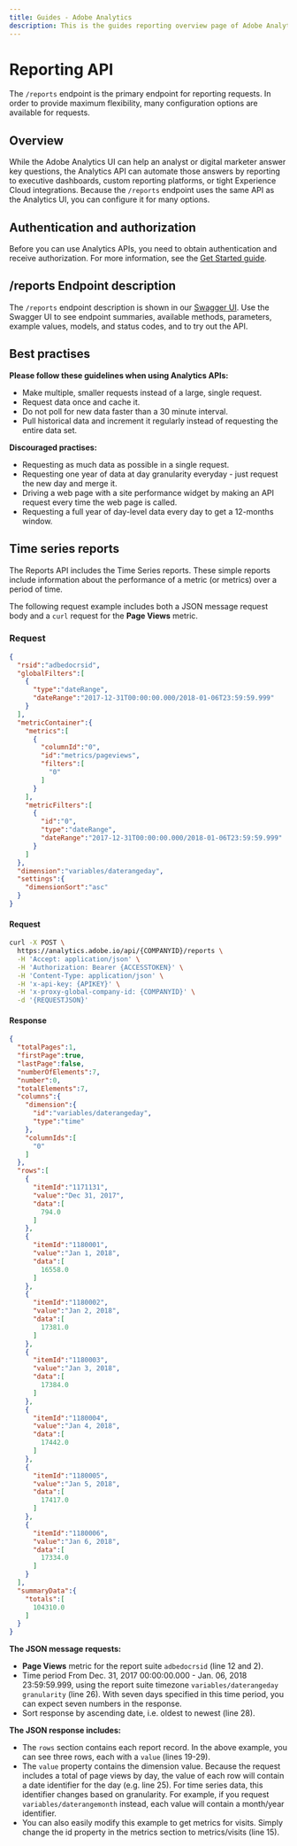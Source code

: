 ```yaml
---
title: Guides - Adobe Analytics
description: This is the guides reporting overview page of Adobe Analytics 
---
```


# Reporting API

The `/reports` endpoint is the primary endpoint for reporting requests. In order to provide maximum flexibility,
many configuration options are available for requests.

## Overview

While the Adobe Analytics UI can help an analyst or digital marketer answer key questions, the Analytics API can
automate those answers by reporting to executive dashboards, custom reporting platforms, or tight Experience Cloud integrations.
Because the `/reports` endpoint uses the same API as the Analytics UI, you can configure it for many options.

## Authentication and authorization

Before you can use Analytics APIs, you need to obtain authentication and receive authorization. For more information,
see the [Get Started guide](..).

## /reports Endpoint description

The `/reports` endpoint description is shown in our [Swagger UI](../../api). Use the Swagger UI to see endpoint summaries,
available methods, parameters, example values, models, and status codes, and to try out the API.

## Best practises

**Please follow these guidelines when using Analytics APIs:**

*  Make multiple, smaller requests instead of a large, single request.
*  Request data once and cache it.
*  Do not poll for new data faster than a 30 minute interval.
*  Pull historical data and increment it regularly instead of requesting the entire data set.

**Discouraged practises:**

*  Requesting as much data as possible in a single request.
*  Requesting one year of data at day granularity everyday - just request the new day and merge it.
*  Driving a web page with a site performance widget by making an API request every time the web page is called.
*  Requesting a full year of day-level data every day to get a 12-months window.

## Time series reports

The Reports API includes the Time Series reports. These simple reports include information about the performance of a metric
(or metrics) over a period of time.

The following request example includes both a JSON message request body and a `curl` request for the **Page Views** metric.

<CodeBlock slots="heading, code" repeat="3" languages="JSON, CURL, JSON" />

### Request

```json
{
  "rsid":"adbedocrsid",
  "globalFilters":[
    {
      "type":"dateRange",
      "dateRange":"2017-12-31T00:00:00.000/2018-01-06T23:59:59.999"
    }
  ],
  "metricContainer":{
    "metrics":[
      {
        "columnId":"0",
        "id":"metrics/pageviews",
        "filters":[
          "0"
        ]
      }
    ],
    "metricFilters":[
      {
        "id":"0",
        "type":"dateRange",
        "dateRange":"2017-12-31T00:00:00.000/2018-01-06T23:59:59.999"
      }
    ]
  },
  "dimension":"variables/daterangeday",
  "settings":{
    "dimensionSort":"asc"
  }
}
```

#### Request

```bash
curl -X POST \
  https://analytics.adobe.io/api/{COMPANYID}/reports \
  -H 'Accept: application/json' \
  -H 'Authorization: Bearer {ACCESSTOKEN}' \
  -H 'Content-Type: application/json' \
  -H 'x-api-key: {APIKEY}' \
  -H 'x-proxy-global-company-id: {COMPANYID}' \
  -d '{REQUESTJSON}'
```

#### Response

```json
{
  "totalPages":1,
  "firstPage":true,
  "lastPage":false,
  "numberOfElements":7,
  "number":0,
  "totalElements":7,
  "columns":{
    "dimension":{
      "id":"variables/daterangeday",
      "type":"time"
    },
    "columnIds":[
      "0"
    ]
  },
  "rows":[
    {
      "itemId":"1171131",
      "value":"Dec 31, 2017",
      "data":[
        794.0
      ]
    },
    {
      "itemId":"1180001",
      "value":"Jan 1, 2018",
      "data":[
        16558.0
      ]
    },
    {
      "itemId":"1180002",
      "value":"Jan 2, 2018",
      "data":[
        17381.0
      ]
    },
    {
      "itemId":"1180003",
      "value":"Jan 3, 2018",
      "data":[
        17384.0
      ]
    },
    {
      "itemId":"1180004",
      "value":"Jan 4, 2018",
      "data":[
        17442.0
      ]
    },
    {
      "itemId":"1180005",
      "value":"Jan 5, 2018",
      "data":[
        17417.0
      ]
    },
    {
      "itemId":"1180006",
      "value":"Jan 6, 2018",
      "data":[
        17334.0
      ]
    }
  ],
  "summaryData":{
    "totals":[
      104310.0
    ]
  }
}
```

**The JSON message requests:**

*  **Page Views** metric for the report suite `adbedocrsid` (line 12 and 2).
*  Time period From Dec. 31, 2017 00:00:00.000 - Jan. 06, 2018 23:59:59.999, using the report suite timezone `variables/daterangeday granularity` (line 26).
With seven days specified in this time period, you can expect seven numbers in the response.
*  Sort response by ascending date, i.e. oldest to newest (line 28).

**The JSON response includes:**

*  The `rows` section contains each report record. In the above example, you can see three rows, each with a `value` (lines 19-29).
*  The `value` property contains the dimension value. Because the request includes a total of page views by day, the value of each row
will contain a date identifier for the day (e.g. line 25). For time series data, this identifier changes based on granularity. For example,
if you request `variables/daterangemonth` instead, each value will contain a month/year identifier.
*  You can also easily modify this example to get metrics for visits. Simply change the id property in the metrics section to metrics/visits (line 15).

